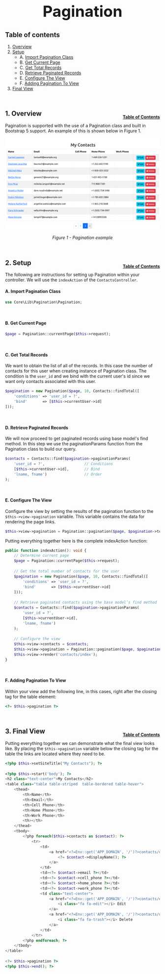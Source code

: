 <h1 style="font-size: 50px; text-align: center;">Pagination</h1>

## Table of contents
1. [Overview](#overview)
2. [Setup](#controller)
    * A. [Import Pagination Class](#import-class)
    * B. [Get Current Page](#current-page)
    * C. [Get Total Records](#total-records)
    * D. [Retrieve Paginated Records](#paginated-records)
    * E. [Configure The View](#configure-view)
    * F. [Adding Pagination To View](#view)
3. [Final View](#final-view)

<br>

## 1. Overview <a id="overview"></a><span style="float: right; font-size: 14px; padding-top: 15px;">[Table of Contents](#table-of-contents)</span>
Pagination is supported with the use of a Pagination class and built in Bootstrap 5 support.  An example of this is shown below in Figure 1.

<div style="text-align: center;">
  <img src="assets/seeded-contacts.png" alt="Pagination example">
  <p style="font-style: italic;">Figure 1 - Pagination example</p>
</div>
<br>

## 2. Setup <a id="setup"></a><span style="float: right; font-size: 14px; padding-top: 15px;">[Table of Contents](#table-of-contents)</span>
The following are instructions for setting up Pagination within your controller.  We will use the `indexAction` of the `ContactsController`.

#### A. Import Pagination Class <a id="import-class">

```php
use Core\Lib\Pagination\Pagination;
```
<br>

#### B. Get Current Page <a id="current-page">

```php
$page = Pagination::currentPage($this->request);
```
<br>

#### C. Get Total Records <a id="total-records">
We want to obtain the list of all of the records.  In this case the number of contacts for this user when creating instance of Pagination class.  The condition is the `user_id` and we bind with the current user's id since we want only contacts associated with this user.

```php
$pagination = new Pagination($page, 10, Contacts::findTotal([
    'conditions' => 'user_id = ?',
    'bind'       => [$this->currentUser->id]
]));
```
<br>

#### D. Retrieve Paginated Records <a id="paginated-records">
We will now proceed to get paginated records using base model's find method.  In this step we use the paginationParams function from the Pagination class to build our query.

```php
$contacts = Contacts::find($pagination->paginationParams(
    'user_id = ?',                  // Conditions
    [$this->currentUser->id],       // Bind
    'lname, fname')                 // Order
);
```
<br>

#### E. Configure The View <a id="configure-view">
Configure the view by setting the results of the pagination function to the `$this->view->pagination` variable.  This variable contains the data for rendering the page links.
```php
$this->view->pagination = Pagination::pagination($page, $pagination->totalPages());
```

Putting everything together here is the complete indexAction function:

```php
public function indexAction(): void {
    // Determine current page
    $page = Pagination::currentPage($this->request);

    // Get the total number of contacts for the user
    $pagination = new Pagination($page, 10, Contacts::findTotal([
        'conditions' => 'user_id = ?',
        'bind'       => [$this->currentUser->id]
    ]));
    
    // Retrieve paginated contacts using the base model’s find method
    $contacts = Contacts::find($pagination->paginationParams(
        'user_id = ?', 
        [$this->currentUser->id], 
        'lname, fname')
    );

    // Configure the view
    $this->view->contacts = $contacts;
    $this->view->pagination = Pagination::pagination($page, $pagination->totalPages());
    $this->view->render('contacts/index');
}
```
<br>

#### F. Adding Pagination To View <a id="view">
Within your view add the following line, in this cases, right after the closing tag for the table element:

```php
<?= $this->pagination ?>
```
<br>

## 3. Final View <a id="final-view"></a><span style="float: right; font-size: 14px; padding-top: 15px;">[Table of Contents](#table-of-contents)</span>
Putting everything together we can demonstrate what the final view looks like.  By placing the `$this->pagination` variable below the closing tag for the table the links are located where they need to be.

```php
<?php $this->setSiteTitle("My Contacts"); ?>

<?php $this->start('body'); ?>
<h2 class="text-center">My Contacts</h2>
<table class="table table-striped  table-bordered table-hover">
    <thead>
        <th>Name</th>
        <th>Email</th>
        <th>Cell Phone</th>
        <th>Home Phone</th>
        <th>Work Phone</th>
        <th></th>
    </thead>
    <tbody>
        <?php foreach($this->contacts as $contact): ?>
            <tr>
                <td>
                    <a href="<?=Env::get('APP_DOMAIN', '/')?>contacts/details/<?=$contact->id?>">
                        <?= $contact->displayName(); ?>
                    </a>
                </td>
                <td><?= $contact->email ?></td>
                <td><?= $contact->cell_phone ?></td>
                <td><?= $contact->home_phone ?></td>
                <td><?= $contact->work_phone ?></td>
                <td class="text-center">
                    <a href="<?=Env::get('APP_DOMAIN', '/')?>contacts/edit/<?=$contact->id?>" class="btn btn-info btn-sm">
                        <i class="fa fa-edit"></i> Edit
                    </a>
                    <a href="<?=Env::get('APP_DOMAIN', '/')?>contacts/delete/<?=$contact->id?>" class="btn btn-danger btn-sm" onclick="if(!confirm('Are you sure?')){return false;}">
                        <i class="fa fa-trash"></i> Delete
                    </a>
                </td>
            </tr>
        <?php endforeach; ?>
    </tbody>
</table>

<?= $this->pagination ?>
<?php $this->end(); ?>
```